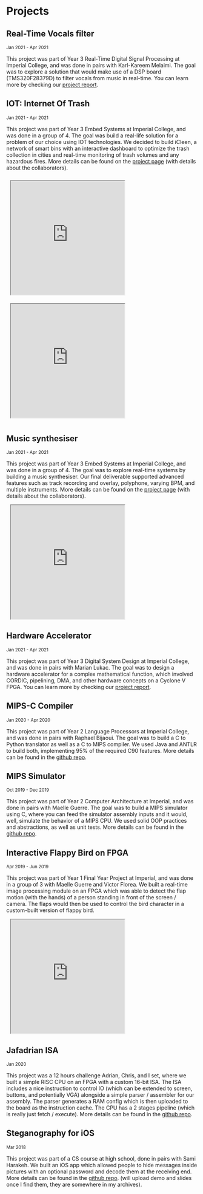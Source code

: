 # Projects

<!-- Uni project -->
## Real-Time Vocals filter

<small>Jan 2021 - Apr 2021</small>

This project was part of Year 3 Real-Time Digital Signal Processing at Imperial College, and was done in pairs with Karl-Kareem Melaimi. The goal was to explore a solution that would make use of a DSP board (TMS320F28379D) to filter vocals from music in real-time. You can learn more by checking our [project report](https://www.jaafarrammal.com/assets/projects/rtdsp.pdf).

## IOT: Internet Of Trash

<small>Jan 2021 - Apr 2021</small>

This project was part of Year 3 Embed Systems at Imperial College, and was done in a group of 4. The goal was build a real-life solution for a problem of our choice using IOT technologies. We decided to build iCleen, a network of smart bins with an interactive dashboard to optimize the trash collection in cities and real-time monitoring of trash volumes and any hazardous fires. More details can be found on the [project page](https://eie-jedis.web.app) (with details about the collaborators).

<div style="display: flex; flex-wrap: wrap;">
  <div style="width: 400px; margin: 2%">
    <iframe
        height="300px"
        allowfullscreen="allowfullscreen"
        mozallowfullscreen="mozallowfullscreen" 
        msallowfullscreen="msallowfullscreen" 
        oallowfullscreen="oallowfullscreen" 
        webkitallowfullscreen="webkitallowfullscreen"
        src="https://www.youtube.com/embed/Y02TwSxhdBM">
    </iframe>
  </div>
  <div style="width: 400px; margin: 2%">
    <iframe 
        height="300px"
        allowfullscreen="allowfullscreen"
        mozallowfullscreen="mozallowfullscreen" 
        msallowfullscreen="msallowfullscreen" 
        oallowfullscreen="oallowfullscreen" 
        webkitallowfullscreen="webkitallowfullscreen"
        src="https://www.youtube.com/embed/TA9EJoOphlo">
    </iframe>
  </div>
</div>


## Music synthesiser

<small>Jan 2021 - Apr 2021</small>

This project was part of Year 3 Embed Systems at Imperial College, and was done in a group of 4. The goal was to explore real-time systems by building a music synthesiser. Our final deliverable supported advanced features such as track recording and overlay, polyphone, varying BPM, and multiple instruments. More details can be found on the [project page](https://raii-baby.web.app) (with details about the collaborators).

<div style="width: 400px; margin: 2%">
  <iframe
      height="300px"
      allowfullscreen="allowfullscreen"
      mozallowfullscreen="mozallowfullscreen" 
      msallowfullscreen="msallowfullscreen" 
      oallowfullscreen="oallowfullscreen" 
      webkitallowfullscreen="webkitallowfullscreen"
      src="https://www.youtube.com/embed/6zuwbCWyY9g">
  </iframe>
</div>

## Hardware Accelerator

<small>Jan 2021 - Apr 2021</small>

This project was part of Year 3 Digital System Design at Imperial College, and was done in pairs with Marian Lukac. The goal was to design a hardware accelerator for a complex mathematical function, which involved CORDIC, pipelining, DMA, and other hardware concepts on a Cyclone V FPGA. You can learn more by checking our [project report](https://www.jaafarrammal.com/assets/projects/dsd.pdf).

## MIPS-C Compiler

<small>Jan 2020 - Apr 2020</small>

This project was part of Year 2 Language Processors at Imperial College, and was done in pairs with Raphael Bijaoui. The goal was to build a C to Python translator as well as a C to MIPS compiler. We used Java and ANTLR to build both, implementing 95% of the required C90 features. More details can be found in the [github repo](https://github.com/JaafarRammal/EE2-Compiler).

## MIPS Simulator

<small>Oct 2019 - Dec 2019</small>

This project was part of Year 2 Computer Architecture at Imperial, and was done in pairs with Maelle Guerre. The goal was to build a MIPS simulator using C, where you can feed the simulator assembly inputs and it would, well, simulate the behavior of a MIPS CPU. We used solid OOP practices and abstractions, as well as unit tests. More details can be found in the [github repo](https://github.com/JaafarRammal/Pineapple_MIPS_19_20).

## Interactive Flappy Bird on FPGA

<small>Apr 2019 - Jun 2019</small>

This project was part of Year 1 Final Year Project at Imperial, and was done in a group of 3 with Maelle Guerre and Victor Florea. We built a real-time image processing module on an FPGA which was able to detect the flap motion (with the hands) of a person standing in front of the screen / camera. The flaps would then be used to control the bird character in a custom-built version of flappy bird.

<div style="width: 400px; margin: 2%">
  <iframe
      height="300px"
      allowfullscreen="allowfullscreen"
      mozallowfullscreen="mozallowfullscreen" 
      msallowfullscreen="msallowfullscreen" 
      oallowfullscreen="oallowfullscreen" 
      webkitallowfullscreen="webkitallowfullscreen"
      src="https://www.youtube.com/embed/Gdy9L31zuA0">
  </iframe>
</div>

## Jafadrian ISA

<small>Jan 2020</small>

This project was a 12 hours challenge Adrian, Chris, and I set, where we built a simple RISC CPU on an FPGA with a custom 16-bit ISA. The ISA includes a nice instruction to control IO (which can be extended to screen, buttons, and potentially VGA) alongside a simple parser / assembler for our assembly. The parser generates a RAM config which is then uploaded to the board as the instruction cache. The CPU has a 2 stages pipeline (which is really just fetch / execute). More details can be found in the [github repo](https://github.com/JaafarRammal/Jafadrian-ISA).

## Steganography for iOS

<small>Mar 2018</small>

This project was part of a CS course at high school, done in pairs with Sami Harakeh. We built an iOS app which allowed people to hide messages inside pictures with an optional password and decode them at the receiving end. More details can be found in the [github repo](https://github.com/JaafarRammal/iOS-Steganography). (will upload demo and slides once I find them, they are somewhere in my archives).
<!-- 
## Encryption and ML with Wolfram Alpha

## Mastermind Genetic Solver -->
